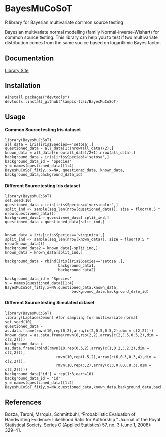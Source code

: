 # BayesMuCoSoT
R library for Bayesian multivariate common source testing

Bayesian multivariate normal modelling (family Normal-inverse-Wishart) for common source testing. This library can help you to test if two multivariate distribution comes from the same source based on logarithmic Bayes factor. 


## Documentation

[Library Site](https://lampis-tzai.github.io/BayesMuCoSoT/)


## Installation
```
#install.packages("devtools")
devtools::install_github('lampis-tzai/BayesMuCoSoT)
```
## Usage

#### Common Source testing Iris dataset

```
library(BayesMuCoSoT)
all_data = iris[iris$Species=='setosa',]
questioned_data = all_data[1:(nrow(all_data)/2),]
known_data = all_data[(nrow(all_data)/2+1):nrow(all_data),]
background_data = iris[iris$Species!='setosa',]
background_data_id = 'Species'
y = names(questioned_data)[1:4]
BayesMuCoSoT_fit(y, x=NA, questioned_data, known_data, background_data,background_data_id)
```

#### Different Source testing Iris dataset

```
library(BayesMuCoSoT)
set.seed(10)
questioned_data = iris[iris$Species=='versicolor',]
split_ind <- sample(seq_len(nrow(questioned_data)), size = floor(0.5 * nrow(questioned_data)))
background_data1 = questioned_data[-split_ind,]
questioned_data = questioned_data[split_ind,]


known_data = iris[iris$Species=='virginica',]
split_ind <- sample(seq_len(nrow(known_data)), size = floor(0.5 * nrow(known_data)))
background_data2 = known_data[-split_ind,]
known_data = known_data[split_ind,]

background_data = rbind(iris[iris$Species=='setosa',],
                        background_data1,
                        background_data2)

background_data_id = 'Species'
y = names(questioned_data)[1:4]
BayesMuCoSoT_fit(y,x=NA,questioned_data,known_data,
                              background_data,background_data_id)
```

#### Different Source testing Simulated dataset

```
library(BayesMuCoSoT)
library(LaplacesDemon) #for sampling for multivariate normal
set.seed(10)
questioned_data = as.data.frame(rmvn(10,rep(0,2),array(c(2,0.5,0.5,2),dim = c(2,2))))
known_data = as.data.frame(rmvn(8,rep(2,2),array(c(2,0.5,0.5,2),dim = c(2,2))))
background_data = as.data.frame(rbind(rmvn(10,rep(0.5,2),array(c(1,0.2,0.2,2),dim = c(2,2))),
                       rmvn(10,rep(1.5,2),array(c(6,0.3,0.3,4),dim = c(2,2))),
                       rmvn(10,rep(3,2),array(c(3,0.8,0.8,3),dim = c(2,2)))))
background_data['id'] = rep(1:3,each=10)
background_data_id = 'id'
y = names(questioned_data)[1:2]
BayesMuCoSoT_fit(y,x=NA,questioned_data,known_data,background_data,background_data_id)
```


## References

Bozza, Taroni, Marquis, Schmittbuhl, “Probabilistic Evaluation of Handwriting Evidence: Likelihood Ratio for Authorship.” Journal of the Royal Statistical Society: Series C (Applied Statistics) 57, no. 3 (June 1, 2008): 329–41. 
